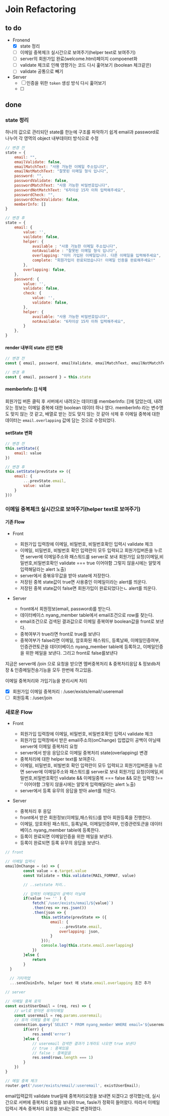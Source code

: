 # Join Refactoring

## to do
- Fronend
  - [x] state 정리
  - [ ] 이메일 중복체크 실시간으로 보여주기(helper text로 보여주기)
  - [ ] server의 회원가입 완료(welcome.html)페이지 compoenet화
  - [ ] validate 체크로 인해 영향가는 코드 다시 훑어보기 (boolean 체크같은)
  - [ ] validate 공통으로 빼기

- Server
  - [ ] 인증을 위한 `token` 생성 방식 다시 훑어보기
  - [ ] 
## done
### state 정리
하나의 값으로 관리되던 state를 한눈에 구조를 파악하기 쉽게 email과 password로 나누어 각 영역의 object 내부데이터 방식으로 수정 
```javascript
// 변경 전
state = {
    email: "",
    emailValidate: false,
    emailMatchText: "사용 가능한 이메일 주소입니다",
    emailNotMatchText: "잘못된 이메일 형식 입니다",
    password: "",
    passwordValidate: false,
    passwordMatchText: "사용 가능한 비밀번호입니다",
    passwordNotMatchText: "6자이상 15자 이하 입력해주세요",
    passwordCheck: "",
    passwordCheckValidate: false,
    memberInfo: []
}
```
```javascript
// 변경 후
state = {
    email: {
        value: '',
        vaildate: false,
        helper: {
            available : "사용 가능한 이메일 주소입니다",
            notAvailable : "잘못된 이메일 형식 입니다",
            overlapping: "이미 가입된 이메일입니다. 다른 이메일을 입력해주세요",
            complete: "회원가입이 완료되었습니다! 이메일 인증을 완료해주세요!"
        },
        overlapping: false,
    },
    password: {
        value: '',
        validate: false,
        check: {
            value: '',
            validate: false,
        },
        helper: {
            available: "사용 가능한 비밀번호입니다",
            notAvailable: "6자이상 15자 이하 입력해주세요",
        }
    },
}
```
#### render 내부의 state 선언 변화
```javascript
// 변경 전
const { email, password, emailValidate, emailMatchText, emailNotMatchText, passwordValidate, passwordMatchText, passwordNotMatchText, passwordCheck, passwordCheckValidate } = this.state
```
```javascript
// 변경 후
const { email, password } = this.state
```
#### memberInfo: [] 삭제
회원가입 버튼 클릭 후 서버에서 내려오는 데이터를  memberInfo: []에 담았는데, 내려오는 정보는 이메일 중복에 대한 boolean 데이터 하나 였다. memberInfo 라는 변수명도 맞지 않는 것 같고, 배열로 받는 것도 맞지 않는 것 같아 삭제 후 이메일 중복에 대한 데이터는 `email.overlapping` 값에 담는 것으로 수정되었다.

#### setState 변화
```javascript
// 변경 전
this.setState({
    email: value
})
```
```javascript
// 변경 후
this.setState(prevState => ({
    email: {
        ...prevState.email,
        value: value
    }
}))
```


### 이메일 중복체크 실시간으로 보여주기(helper text로 보여주기)

#### 기존 Flow
- Front
  - 회원가입 입력창에 이메일, 비밀번호, 비밀번호확인 입력시 validate 체크
  - 이메일, 비밀번호, 비빌번호 확인 입력란이 모두 입력되고 회원가입버튼을 누르면 server에 이메일주소와 패스워드를 server로 보내 회원가입 요청(이메일,비밀번호,비밀번호확인 validate === true 이어야함 그렇지 않을시에는 알맞게 입력해달라는 alert 노출)
  - server에서 중볶유무값을 받아 state에 저장한다.
  - 저장된 중복 state값이 true면 사용중인 이메일이라는 alert를 띄운다.
  - 저장된 중복 state값이 false면 회원가입이 완료되었다는ㄴ alert를 띄운다.

- Server
  - front에서 회원정보(email, password)를 받는다.
  - 데이터베이스 nyang_member table에서 email조건으로 row를 찾는다.
  - email조건으로 검색된 결과값으로 이메일 중복여부 boolean값을 front로 보낸다.
  - 중복여부가 true라면 front로 true를 보낸다
  - 중복여부가 false라면 이메일, 암호화된 패스워드, 등록날짜, 이메일인증여부, 인증관련토큰을    데이터베이스 nyang_member table에 등록하고, 이메일인증을 위한 메일을 보낸다. 그리고 front로 false를보낸다

지금은 server에 /join 으로 요청을 받으면 멤버중복처리 & 중복처리응답 & 정보db저장 & 인증메일전송기능을 모두 한번에 하고있음.

이메일 중복처리와 가입기능을 분리시켜 처리

- [x] 회원가입 이메일 중복처리 : /user/exists/email/:useremail
- [ ] 회원등록 : /user/join

### 새로운 Flow
- Front
  - 회원가입 입력창에 이메일, 비밀번호, 비밀번호확인 입력시 validate 체크
  - 회원가입 입력창에서 받은 email주소의(onChange) 입렵값이 공백이 아닐때 server에 이메일 중복처리 요청
  - server에서 받응 응답으로 이메일 중복처리 state(overlapping) 변경
  - 중복처리에 대한 helper text를 보여준다.
  - 이메일, 비밀번호, 비빌번호 확인 입력란이 모두 입력되고 회원가입버튼을 누르면 server에 이메일주소와 패스워드를 server로 보내 회원가입 요청(이메일,비밀번호,비밀번호확인 validate && 이메일중복 === false && 모든 입력창 !== '' 이어야함 그렇지 않을시에는 알맞게 입력해달라는 alert 노출)
  - server에서 등록 유무의 응답을 받아 alert를 띄운다.

- Server
  - 중복처리 후 응답
  - front에서 받은 회원정보(이메일,패스워드)를 받아 회원등록을 진행한다.
  - 이메일, 암호화된 패스워드, 등록날짜, 이메일인증여부, 인증관련토큰을 데이터베이스 nyang_member table에 등록한다.
  - 등록이 완료되면 이메일인증을 위한 메일을 보낸다.
  - 등록이 완료되면 등록 유무의 응답을 보낸다.

```javascript
// front

// 이메일 입력시
emailOnChange = (e) => {
		const value = e.target.value
		const Validate = this.validate(MAIL_FORMAT, value)

		// ..setstate 처리..

		// 입력된 이메일값이 공백이 아닐때
		if(value !== '' ) {
			fetch(`/user/exists/email/${value}`)
			.then(res => res.json())
			.then(json => {
				this.setState(prevState => ({
					email: {
						...prevState.email,
						overlapping: json,
					}
				}));
				console.log(this.state.email.overlapping)
			})
		}else {
			return
		}
  }
  
  // 기타작업
  ...sendJoinInfo, helper text 에 state.email.overlapping 조건 추가
```
```javascript
// server

// 이메일 중복 로직
const existUserEmail = (req, res) => {
	// url로 받아온 유저이메일
	const useremail = req.params.useremail;
	// 유저 이메일 중복 검사
	connection.query(`SELECT * FROM nyang_member WHERE email='${useremail}'`, (err,rows) => {
		if(err) {
			res.send('error')
		}else {
			// useremail 검색한 결과가 1개라도 나오면 true 보낸다
			// true : 중복있음
			// false : 중복없음
			res.send(rows.length === 1)
		}
	})
}

// 메일 중복 체크
router.get('/user/exists/email/:useremail', existUserEmail);
```

email입력값의 validate true일때 중복처리요청을 보내면 되겠다고 생각했는데,
실시간으로 서버에 중복처리 요청을 보내야 true, fasle가 정확히 들어왔다.
따라서 이메일 입력시 계속 중복처리 요청을 보내는걸로 변경하였다.